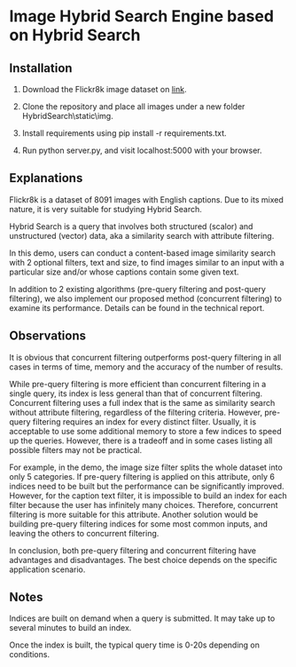 # Image Hybrid Search Engine based on Hybrid Search

## Installation
1. Download the Flickr8k image dataset on [link](https://www.kaggle.com/datasets/adityajn105/flickr8k).

2. Clone the repository and place all images under a new folder HybridSearch\static\img.

3. Install requirements using pip install -r requirements.txt.

4. Run python server.py, and visit localhost:5000 with your browser.

## Explanations
Flickr8k is a dataset of 8091 images with English captions. Due to its mixed nature, it is very suitable for studying Hybrid Search.

Hybrid Search is a query that involves both structured (scalor) and unstructured (vector) data, aka a similarity search with attribute filtering.

In this demo, users can conduct a content-based image similarity search with 2 optional filters, text and size, to find images similar to an input with a particular size and/or whose captions contain some given text.

In addition to 2 existing algorithms (pre-query filtering and post-query filtering), we also implement our proposed method (concurrent filtering) to examine its performance. Details can be found in the technical report.

## Observations
It is obvious that concurrent filtering outperforms post-query filtering in all cases in terms of time, memory and the accuracy of the number of results.

While pre-query filtering is more efficient than concurrent filtering in a single query, its index is less general than that of concurrent filtering. Concurrent filtering uses a full index that is the same as similarity search without attribute filtering, regardless of the filtering criteria. However, pre-query filtering requires an index for every distinct filter. Usually, it is acceptable to use some additional memory to store a few indices to speed up the queries. However, there is a tradeoff and in some cases listing all possible filters may not be practical.

For example, in the demo, the image size filter splits the whole dataset into only 5 categories. If pre-query filtering is applied on this attribute, only 6 indices need to be built but the performance can be significantly improved. However, for the caption text filter, it is impossible to build an index for each filter because the user has infinitely many choices. Therefore, concurrent filtering is more suitable for this attribute. Another solution would be building pre-query filtering indices for some most common inputs, and leaving the others to concurrent filtering.

In conclusion, both pre-query filtering and concurrent filtering have advantages and disadvantages. The best choice depends on the specific application scenario.

## Notes
Indices are built on demand when a query is submitted. It may take up to several minutes to build an index.

Once the index is built, the typical query time is 0-20s depending on conditions.
